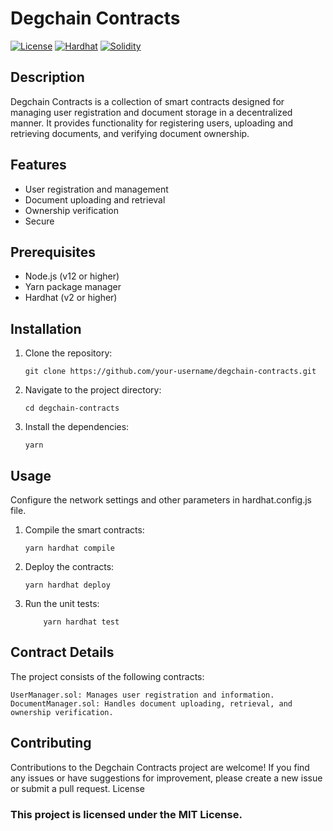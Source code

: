 # Degchain Contracts

[![License](https://img.shields.io/badge/License-MIT-blue.svg)](https://opensource.org/licenses/MIT)
[![Hardhat](https://hardhat.org/buidler-plugin-badge.svg)](https://hardhat.org/)
[![Solidity](https://img.shields.io/badge/Solidity-0.8.8-orange.svg)](https://soliditylang.org/)

## Description

Degchain Contracts is a collection of smart contracts designed for managing user registration and document storage in a decentralized manner. It provides functionality for registering users, uploading and retrieving documents, and verifying document ownership.

## Features

-   User registration and management
-   Document uploading and retrieval
-   Ownership verification
-   Secure

## Prerequisites

-   Node.js (v12 or higher)
-   Yarn package manager
-   Hardhat (v2 or higher)

## Installation

1. Clone the repository:

    ```shell
    git clone https://github.com/your-username/degchain-contracts.git
    ```

2. Navigate to the project directory:

    ```shell
    cd degchain-contracts
    ```

3. Install the dependencies:
    ```shell
    yarn
    ```

## Usage

Configure the network settings and other parameters in hardhat.config.js file.

1. Compile the smart contracts:

    ```shell
    yarn hardhat compile
    ```

2. Deploy the contracts:

    ```
    yarn hardhat deploy
    ```

3. Run the unit tests:
    ```
        yarn hardhat test
    ```

## Contract Details

The project consists of the following contracts:

    UserManager.sol: Manages user registration and information.
    DocumentManager.sol: Handles document uploading, retrieval, and ownership verification.

## Contributing

Contributions to the Degchain Contracts project are welcome! If you find any issues or have suggestions for improvement, please create a new issue or submit a pull request.
License

### This project is licensed under the MIT License.
